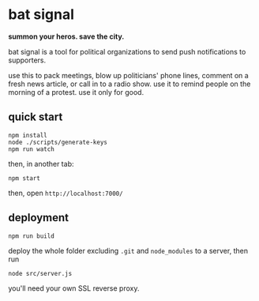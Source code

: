 # bat signal

**summon your heros. save the city.**

bat signal is a tool for political organizations to send push notifications to supporters.

use this to pack meetings, blow up politicians' phone lines, comment on a fresh news article, or call in to a radio show. use it to remind people on the morning of a protest. use it only for good.

## quick start

```
npm install
node ./scripts/generate-keys
npm run watch
```

then, in another tab:

```
npm start
```

then, open `http://localhost:7000/`

## deployment

```
npm run build
```

deploy the whole folder excluding `.git` and `node_modules` to a server, then run

```
node src/server.js
```

you'll need your own SSL reverse proxy.
